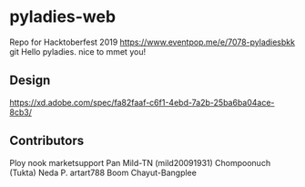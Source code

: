 # pyladies-web

Repo for Hacktoberfest 2019 https://www.eventpop.me/e/7078-pyladiesbkk
git
Hello pyladies. nice to mmet you!


## Design
https://xd.adobe.com/spec/fa82faaf-c6f1-4ebd-7a2b-25ba6ba04ace-8cb3/

## Contributors
Ploy
nook marketsupport
Pan
Mild-TN (mild20091931)
Chompoonuch (Tukta)
Neda P.
artart788
Boom
Chayut-Bangplee